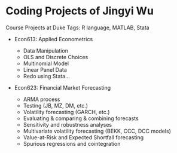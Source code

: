 # Coding Projects of Jingyi Wu
Course Projects at Duke
Tags: R language, MATLAB, Stata

- Econ613: Applied Econometrics 
  - Data Manipulation
  - OLS and Discrete Choices
  - Multinomial Model
  - Linear Panel Data
  - Redo using Stata...
  

- Econ623: Financial Market Forecasting
  - ARMA process
  - Testing (JB, MZ, DM, etc.)
  - Volatility forecasting (GARCH, etc.)
  - Evaluating & comparing & combining forecasts
  - Sensitivity and robustness analyses
  - Multivariate volatility forecasting (BEKK, CCC, DCC models)
  - Value-at-Risk and Expected Shortfall forecasting
  - Spurious regressions and cointegration
